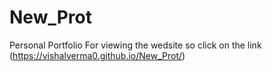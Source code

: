 # New_Prot
Personal Portfolio
For viewing the wedsite so click on the link (https://vishalverma0.github.io/New_Prot/)
